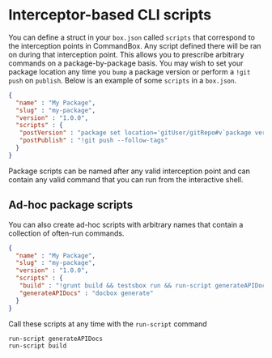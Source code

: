 # Interceptor-based CLI scripts

You can define a struct in your `box.json` called `scripts` that correspond to the interception points in CommandBox.  Any script defined there will be ran on during that interception point.  This allows you to prescribe arbitrary commands on a package-by-package basis.  You may wish to set your package location any time you `bump` a package version or perform a `!git push` on `publish`.  Below is an example of some `scripts` in a `box.json`.

```json
{
  "name" : "My Package",
  "slug" : "my-package",
  "version" : "1.0.0",
  "scripts" : {
   "postVersion" : "package set location='gitUser/gitRepo#v`package version`'",
   "postPublish" : "!git push --follow-tags"
  }
}
```

Package scripts can be named after any valid interception point and can contain any valid command that you can run from the interactive shell. 

## Ad-hoc package scripts

You can also create ad-hoc scripts with arbitrary names that contain a collection of often-run commands.

```json
{
  "name" : "My Package",
  "slug" : "my-package",
  "version" : "1.0.0",
  "scripts" : {
   "build" : "!grunt build && testsbox run && run-script generateAPIDocs && bump --patch && publish",
   "generateAPIDocs" : "docbox generate"
  }
}
```

Call these scripts at any time with the `run-script` command

```bash
run-script generateAPIDocs
run-script build
```
